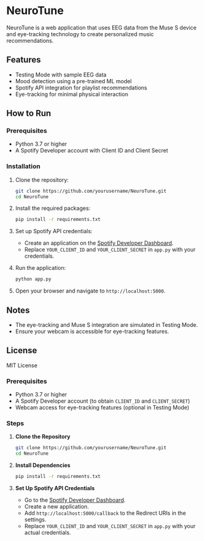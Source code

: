 # NeuroTune

NeuroTune is a web application that uses EEG data from the Muse S device and eye-tracking technology to create personalized music recommendations.

## Features

- Testing Mode with sample EEG data
- Mood detection using a pre-trained ML model
- Spotify API integration for playlist recommendations
- Eye-tracking for minimal physical interaction

## How to Run

### Prerequisites

- Python 3.7 or higher
- A Spotify Developer account with Client ID and Client Secret

### Installation

1. Clone the repository:

   ```bash
   git clone https://github.com/yourusername/NeuroTune.git
   cd NeuroTune
   ```

2. Install the required packages:

   ```bash
   pip install -r requirements.txt
   ```

3. Set up Spotify API credentials:

   - Create an application on the [Spotify Developer Dashboard](https://developer.spotify.com/dashboard/).
   - Replace `YOUR_CLIENT_ID` and `YOUR_CLIENT_SECRET` in `app.py` with your credentials.

4. Run the application:

   ```bash
   python app.py
   ```

5. Open your browser and navigate to `http://localhost:5000`.

## Notes

- The eye-tracking and Muse S integration are simulated in Testing Mode.
- Ensure your webcam is accessible for eye-tracking features.

## License

MIT License


### Prerequisites

- Python 3.7 or higher
- A Spotify Developer account (to obtain `CLIENT_ID` and `CLIENT_SECRET`)
- Webcam access for eye-tracking features (optional in Testing Mode)

### Steps

1. **Clone the Repository**

   ```bash
   git clone https://github.com/yourusername/NeuroTune.git
   cd NeuroTune
   ```

2. **Install Dependencies**

   ```bash
   pip install -r requirements.txt
   ```

3. **Set Up Spotify API Credentials**

   - Go to the [Spotify Developer Dashboard](https://developer.spotify.com/dashboard/).
   - Create a new application.
   - Add `http://localhost:5000/callback` to the Redirect URIs in the settings.
   - Replace `YOUR_CLIENT_ID` and `YOUR_CLIENT_SECRET` in `app.py` with your actual credentials.